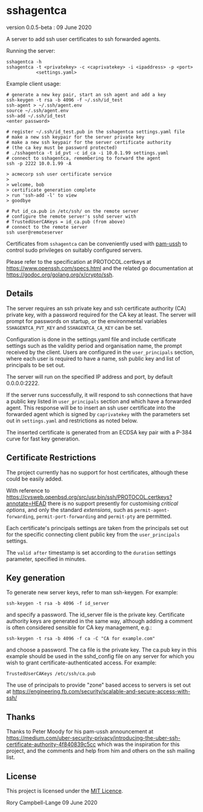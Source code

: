 # sshagentca

version 0.0.5-beta : 09 June 2020

A server to add ssh user certificates to ssh forwarded agents.

Running the server:

    sshagentca -h
    sshagentca -t <privatekey> -c <caprivatekey> -i <ipaddress> -p <port>
               <settings.yaml>

Example client usage:

    # generate a new key pair, start an ssh agent and add a key
	ssh-keygen -t rsa -b 4096 -f ~/.ssh/id_test	
    ssh-agent > ~/.ssh/agent.env
    source ~/.ssh/agent.env
    ssh-add ~/.ssh/id_test
    <enter password>

    # register ~/.ssh/id_test.pub in the sshagentca settings.yaml file
    # make a new ssh keypair for the server private key
    # make a new ssh keypair for the server certificate authority
    # (the ca key must be password protected)
    # ./sshagentca -t id_pvt -c id_ca -i 10.0.1.99 settings.yaml
    # connect to sshagentca, remembering to forward the agent
    ssh -p 2222 10.0.1.99 -A

    > acmecorp ssh user certificate service
    > 
    > welcome, bob
    > certificate generation complete
    > run 'ssh-add -l' to view
    > goodbye

    # Put id_ca.pub in /etc/ssh/ on the remote server
    # configure the remote server's sshd server with 
    # TrustedUserCAKeys = id_ca.pub (from above)
    # connect to the remote server
    ssh user@remoteserver

Certificates from `sshagentca` can be conveniently used with
[pam-ussh](https://github.com/uber/pam-ussh) to control sudo privileges
on suitably configured servers.

Please refer to the specification at PROTOCOL.certkeys at
https://www.openssh.com/specs.html and the related go documentation at
https://godoc.org/golang.org/x/crypto/ssh.

## Details

The server requires an ssh private key and ssh certificate authority
(CA) private key, with a password required for the CA key at least.
The server will prompt for passwords on startup, or the environmental
variables `SSHAGENTCA_PVT_KEY` and `SSHAGENTCA_CA_KEY` can be set.

Configuration is done in the settings.yaml file and include
certificate settings such as the validity period and organisation name,
the prompt received by the client. Users are configured in the
`user_principals` section, where each user is required to have a name,
ssh public key and list of principals to be set out.

The server will run on the specified IP address and port, by default
0.0.0.0:2222.

If the server runs successfully, it will respond to ssh connections that
have a public key listed in `user_principals` section and which have a
forwarded agent. This response will be to insert an ssh user certificate
into the forwarded agent which is signed by `caprivatekey` with the
parameters set out in `settings.yaml` and restrictions as noted below.

The inserted certificate is generated from an ECDSA key pair with a
P-384 curve for fast key generation.

## Certificate Restrictions

The project currently has no support for host certificates, although
these could be easily added.

With reference to
https://cvsweb.openbsd.org/src/usr.bin/ssh/PROTOCOL.certkeys?annotate=HEAD
there is no support presently for customising *critical options*, and
only the standard *extensions*, such as `permit-agent-forwarding`,
`permit-port-forwarding` and `permit-pty` are permitted.

Each certificate's principals settings are taken from the principals set
out for the specific connecting client public key from the
`user_principals` settings.

The `valid after` timestamp is set according to the `duration` settings
parameter, specified in minutes.

## Key generation

To generate new server keys, refer to man ssh-keygen. For example:

    ssh-keygen -t rsa -b 4096 -f id_server

and specify a password. The id_server file is the private key. Certificate
authority keys are generated in the same way, although adding a comment is often
considered sensible for CA key management, e.g.:

    ssh-keygen -t rsa -b 4096 -f ca -C "CA for example.com"

and choose a password. The ca file is the private key. The ca.pub key in
this example should be used in the sshd_config file on any server for
which you wish to grant certificate-authenticated access. For example:

    TrustedUserCAKeys /etc/ssh/ca.pub

The use of principals to provide "zone" based access to servers is set out at
https://engineering.fb.com/security/scalable-and-secure-access-with-ssh/ 

## Thanks

Thanks to Peter Moody for his pam-ussh announcement at
https://medium.com/uber-security-privacy/introducing-the-uber-ssh-certificate-authority-4f840839c5cc
which was the inspiration for this project, and the comments and help
from him and others on the ssh mailing list.

## License

This project is licensed under the [MIT Licence](LICENCE).

Rory Campbell-Lange 09 June 2020
